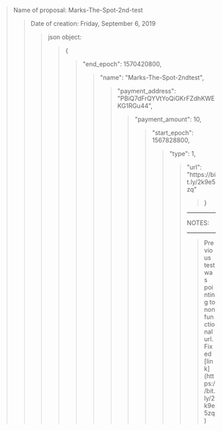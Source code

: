 <blockquote><p>Name of proposal:  Marks-The-Spot-2nd-test</p>
<blockquote><p>Date of creation:  Friday, September 6, 2019</p>

<blockquote><p>json object:</p>
<blockquote><p>{</p>
<blockquote><p>"end_epoch":  1570420800,</p>
<blockquote><p>"name":  "Marks-The-Spot-2ndtest",</p>
<blockquote><p>"payment_address":  "PBiQ7dFrQYVtYoQiGKrFZdhKWEKG1RGu44",</p>
<blockquote><p>"payment_amount":  10,</p>
<blockquote><p>"start_epoch":  1567828800,</p>
<blockquote><p>"type":  1,</p>
<blockquote><p>"url":  "https://bit.ly/2k9e5zq"</p>
<blockquote><p>}</p>
</blockquote>

<hr />NOTES:<hr />

<blockquote><p>Previous test was pointing to nonfunctional url.  Fixed [link](https://bit.ly/2k9e5zq)</p> 
</blockquote>
